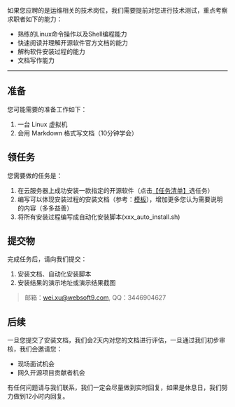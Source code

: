 如果您应聘的是运维相关的技术岗位，我们需要提前对您进行技术测试，重点考察求职者如下的能力：

* 熟练的Linux命令操作以及Shell编程能力
* 快速阅读并理解开源软件官方文档的能力
* 解构软件安装过程的能力
* 文档写作能力

---

## 准备

您可能需要的准备工作如下：

1. 一台 Linux 虚拟机
2. 会用 Markdown 格式写文档（10分钟学会）

## 领任务

您需要做的任务是：

1. 在云服务器上成功安装一款指定的开源软件（点击[【任务清单】](tech-test/tasks.md)选任务）
2. 编写可以体现安装过程的安装文档（参考：[模板](RabbitMQ-cxx.md)），增加更多您认为需要说明的内容（多多益善）
3. 将所有安装过程编写成自动化安装脚本(xxx_auto_install.sh) 

## 提交物

完成任务后，请向我们提交：

1. 安装文档、自动化安装脚本
2. 安装结果的演示地址或演示结果截图

> 邮箱：wei.xu@websoft9.com, QQ：3446904627

## 后续

一旦您提交了安装文档，我们会2天内对您的文档进行评估，一旦通过我们初步审核，我们会邀请您：

* 现场面试机会
* 网久开源项目贡献者机会


有任何问题请与我们联系，我们一定会尽量做到实时回复，如果是休息日，我们努力做到12小时内回复。
